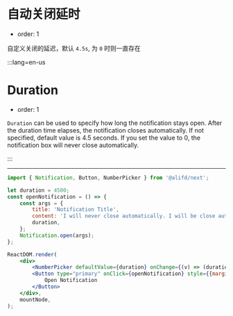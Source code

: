 # 自动关闭延时

- order: 1

自定义关闭的延迟，默认 `4.5s`, 为 `0` 时则一直存在

:::lang=en-us
# Duration

- order: 1

`Duration` can be used to specify how long the notification stays open. After the duration time elapses, the notification closes automatically. If not specified, default value is 4.5 seconds. If you set the value to 0, the notification box will never close automatically.


:::

---

```jsx
import { Notification, Button, NumberPicker } from '@alifd/next';

let duration = 4500;
const openNotification = () => {
    const args = {
        title: 'Notification Title',
        content: 'I will never close automatically. I will be close automatically. I will never close automatically.',
        duration,
    };
    Notification.open(args);
};

ReactDOM.render(
    <div>
        <NumberPicker defaultValue={duration} onChange={(v) => (duration = v || 0)} />
        <Button type="primary" onClick={openNotification} style={{marginLeft: 20}}>
            Open Notification
        </Button>
    </div>,
    mountNode,
);
```
